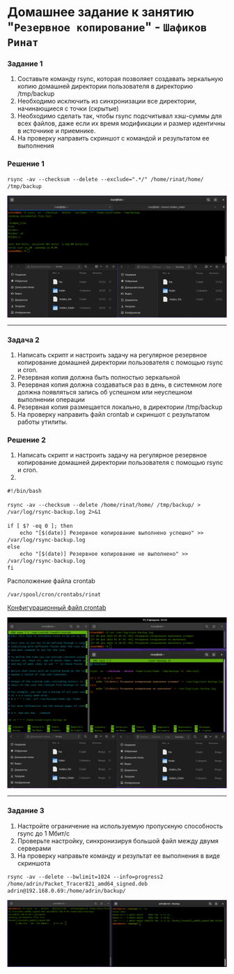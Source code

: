 # Домашнее задание к занятию "`Резервное копирование`" - `Шафиков Ринат`

### Задание 1

1. Составьте команду rsync, которая позволяет создавать зеркальную копию домашней директории пользователя в директорию /tmp/backup
2. Необходимо исключить из синхронизации все директории, начинающиеся с точки (скрытые)
3. Необходимо сделать так, чтобы rsync подсчитывал хэш-суммы для всех файлов, даже если их время модификации и размер идентичны в источнике и приемнике.
4. На проверку направить скриншот с командой и результатом ее выполнения

### Решение 1

```
rsync -av --checksum --delete --exclude=".*/" /home/rinat/home/ /tmp/backup
```
![Rsync_1](img/rsync_1.png)

---

### Задача 2

1. Написать скрипт и настроить задачу на регулярное резервное копирование домашней директории пользователя с помощью rsync и cron.
2. Резервная копия должна быть полностью зеркальной
3. Резервная копия должна создаваться раз в день, в системном логе должна появляться запись об успешном или неуспешном выполнении операции
4. Резервная копия размещается локально, в директории /tmp/backup
5. На проверку направить файл crontab и скриншот с результатом работы утилиты.

### Решение 2


1. Написать скрипт и настроить задачу на регулярное резервное копирование домашней директории пользователя с помощью rsync и cron.
2. 
```
#!/bin/bash

rsync -av --checksum --delete /home/rinat/home/ /tmp/backup/ > /var/log/rsync-backup.log 2>&1

if [ $? -eq 0 ]; then
    echo "[$(date)] Резервное копирование выполнено успешно" >> /var/log/rsync-backup.log
else
    echo "[$(date)] Резервное копирование не выполнено" >> /var/log/rsync-backup.log
fi
```
Расположение файла crontab
```
/var/spool/cron/crontabs/rinat
```

[Конфигурационный файл crontab](files/rinat)

![Rsync_2](img/rsync_2.png)

---

### Задание 3

1. Настройте ограничение на используемую пропускную способность rsync до 1 Мбит/c
2. Проверьте настройку, синхронизируя большой файл между двумя серверами
3. На проверку направьте команду и результат ее выполнения в виде скриншота

```
rsync -av --delete --bwlimit=1024 --info=progress2 /home/adrin/Packet_Tracer821_amd64_signed.deb adrin@192.168.0.69:/home/adrin/backup/
```
![Rsync_2](img/Rsync_3.png)
